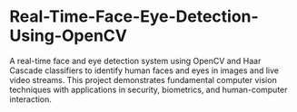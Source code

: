 # Real-Time-Face-Eye-Detection-Using-OpenCV
A real-time face and eye detection system using OpenCV and Haar Cascade classifiers to identify human faces and eyes in images and live video streams. This project demonstrates fundamental computer vision techniques with applications in security, biometrics, and human-computer interaction.
